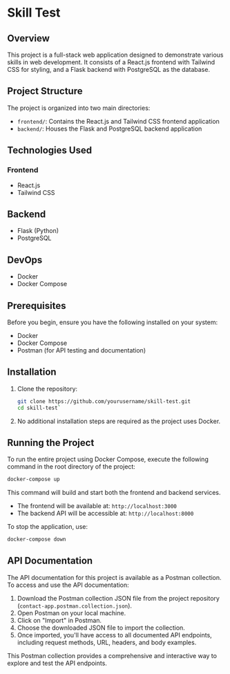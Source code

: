 # Skill Test

## Overview

This project is a full-stack web application designed to demonstrate various skills in web development. It consists of a React.js frontend with Tailwind CSS for styling, and a Flask backend with PostgreSQL as the database.

## Project Structure

The project is organized into two main directories:

- `frontend/`: Contains the React.js and Tailwind CSS frontend application
- `backend/`: Houses the Flask and PostgreSQL backend application

## Technologies Used

### Frontend

- React.js
- Tailwind CSS

## Backend

- Flask (Python)
- PostgreSQL

## DevOps

- Docker
- Docker Compose

## Prerequisites

Before you begin, ensure you have the following installed on your system:

- Docker
- Docker Compose
- Postman (for API testing and documentation)

## Installation

1. Clone the repository:
   ```sh
   git clone https://github.com/yourusername/skill-test.git
   cd skill-test`
   ```
2. No additional installation steps are required as the project uses Docker.

## Running the Project

To run the entire project using Docker Compose, execute the following command in the root directory of the project:

```sh
docker-compose up
```

This command will build and start both the frontend and backend services.

- The frontend will be available at: `http://localhost:3000`
- The backend API will be accessible at: `http://localhost:8000`

To stop the application, use:

```sh
docker-compose down
```

## API Documentation

The API documentation for this project is available as a Postman collection. To access and use the API documentation:

1. Download the Postman collection JSON file from the project repository (`contact-app.postman.collection.json`).
2. Open Postman on your local machine.
3. Click on "Import" in Postman.
4. Choose the downloaded JSON file to import the collection.
5. Once imported, you'll have access to all documented API endpoints, including request methods, URL, headers, and body examples.

This Postman collection provides a comprehensive and interactive way to explore and test the API endpoints.
